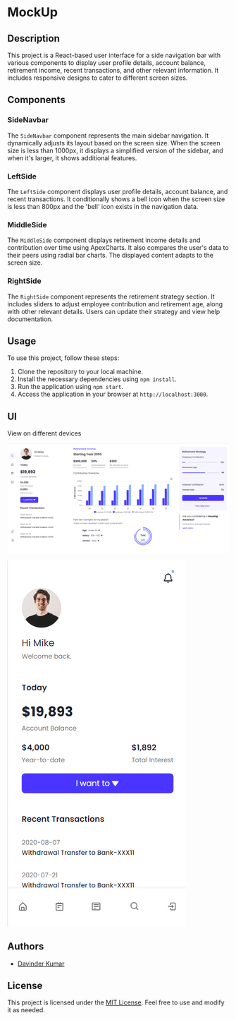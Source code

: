 # MockUp

## Description

This project is a React-based user interface for a side navigation bar with various components to display user profile details, account balance, retirement income, recent transactions, and other relevant information. It includes responsive designs to cater to different screen sizes.

## Components

### SideNavbar

The `SideNavbar` component represents the main sidebar navigation. It dynamically adjusts its layout based on the screen size. When the screen size is less than 1000px, it displays a simplified version of the sidebar, and when it's larger, it shows additional features.

### LeftSide

The `LeftSide` component displays user profile details, account balance, and recent transactions. It conditionally shows a bell icon when the screen size is less than 800px and the 'bell' icon exists in the navigation data.

### MiddleSide

The `MiddleSide` component displays retirement income details and contribution over time using ApexCharts. It also compares the user's data to their peers using radial bar charts. The displayed content adapts to the screen size.

### RightSide

The `RightSide` component represents the retirement strategy section. It includes sliders to adjust employee contribution and retirement age, along with other relevant details. Users can update their strategy and view help documentation.

## Usage

To use this project, follow these steps:

1. Clone the repository to your local machine.
2. Install the necessary dependencies using `npm install`.
3. Run the application using `npm start`.
4. Access the application in your browser at `http://localhost:3000`.

## UI

View on different devices

![User Interface Screenshot 1 - Desktop](./fullscreen.png)

![User Interface Screenshot 2 - Mobile](./mobilescreen.png)

## Authors

- [Davinder Kumar](https://github.com/abhi07070)

## License

This project is licensed under the [MIT License](LICENSE). Feel free to use and modify it as needed.
